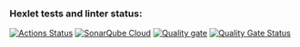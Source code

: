 ### Hexlet tests and linter status:
[![Actions Status](https://github.com/stat200/php-project-48/actions/workflows/hexlet-check.yml/badge.svg)](https://github.com/stat200/php-project-48/actions)
[![SonarQube Cloud](https://sonarcloud.io/images/project_badges/sonarcloud-light.svg)](https://sonarcloud.io/summary/new_code?id=stat200_php-project-48)
[![Quality gate](https://sonarcloud.io/api/project_badges/quality_gate?project=stat200_php-project-48)](https://sonarcloud.io/summary/new_code?id=stat200_php-project-48)
[![Quality Gate Status](https://sonarcloud.io/api/project_badges/measure?project=stat200_php-project-48&metric=alert_status)](https://sonarcloud.io/summary/new_code?id=stat200_php-project-48)